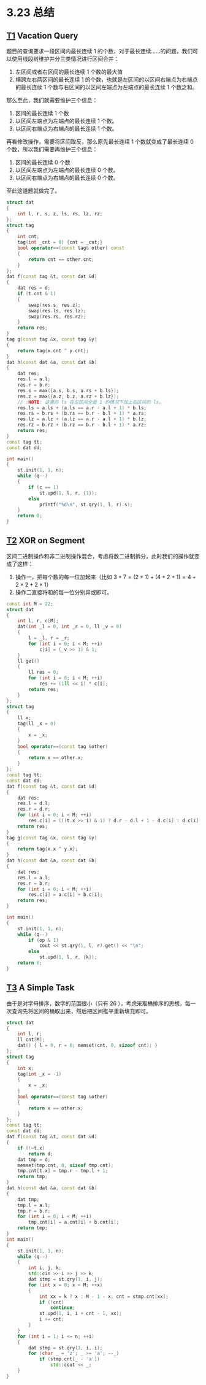 # 3.23 总结

## [T1](https://vjudge.net/contest/699955#problem/A) Vacation Query

题目的查询要求一段区间内最长连续 1 的个数，对于最长连续……的问题，我们可以使用线段树维护并分三类情况进行区间合并：

1. 左区间或者右区间的最长连续 1 个数的最大值
2. 横跨左右两区间的最长连续 1 的个数，也就是左区间的以区间右端点为右端点的最长连续 1 个数与右区间的以区间左端点为左端点的最长连续 1 个数之和。

那么至此，我们就需要维护三个信息：

1. 区间的最长连续 1 个数
2. 以区间左端点为左端点的最长连续 1 个数。
3. 以区间右端点为右端点的最长连续 1 个数。

再看修改操作，需要将区间取反，那么原先最长连续 1 个数就变成了最长连续 0 个数，所以我们需要再维护三个信息：

1. 区间的最长连续 0 个数
2. 以区间左端点为左端点的最长连续 0 个数。
3. 以区间右端点为右端点的最长连续 0 个数。

至此这道题就做完了。

```cpp
struct dat
{
    int l, r, s, z, ls, rs, lz, rz;
};
struct tag
{
    int cnt;
    tag(int _cnt = 0) {cnt = _cnt;}
    bool operator==(const tag& other) const
    {
        return cnt == other.cnt;
    }
};
dat f(const tag &t, const dat &d)
{
    dat res = d;
    if (t.cnt & 1)
    {
        swap(res.s, res.z);
        swap(res.ls, res.lz);
        swap(res.rs, res.rz);
    }
    return res;
}
tag g(const tag &x, const tag &y)
{
    return tag{x.cnt ^ y.cnt};
}
dat h(const dat &a, const dat &b)
{
    dat res;
    res.l = a.l;
    res.r = b.r;
    res.s = max({a.s, b.s, a.rs + b.ls});
    res.z = max({a.z, b.z, a.rz + b.lz});
    // :NOTE: 这里的 ls 在左区间全是 1 的情况下加上右区间的 ls。
    res.ls = a.ls + (a.ls == a.r - a.l + 1) * b.ls;
    res.rs = b.rs + (b.rs == b.r - b.l + 1) * a.rs;
    res.lz = a.lz + (a.lz == a.r - a.l + 1) * b.lz;
    res.rz = b.rz + (b.rz == b.r - b.l + 1) * a.rz;
    return res;
}
const tag tt;
const dat dd;

int main()
{
    st.init(1, 1, n);
    while (q--)
    {
        if (c == 1)
            st.upd(1, l, r, {1});
        else
            printf("%d\n", st.qry(1, l, r).s);
    }
    return 0;
}
```

## [T2](https://vjudge.net/contest/699955#problem/B) XOR on Segment

区间二进制操作和非二进制操作混合，考虑将数二进制拆分，此时我们的操作就变成了这样：

1. 操作一，把每个数的每一位加起来（比如 $3+7=(2+1)+(4+2+1)=4+2\times 2+2\times 1$）
2. 操作二直接将和的每一位分别异或即可。

```cpp
const int M = 22;
struct dat
{
    int l, r, c[M];
    dat(int _l = 0, int _r = 0, ll _v = 0)
    {
        l = _l, r = _r;
        for (int i = 0; i < M; ++i)
            c[i] = (_v >> 1) & 1;
    }
    ll get()
    {
        ll res = 0;
        for (int i = 0; i < M; ++i)
            res += (1ll << i) * c[i];
        return res;
    }
};
struct tag
{
    ll x;
    tag(ll _x = 0)
    {
        x = _x;
    }
    bool operator==(const tag &other)
    {
        return x == other.x;
    }
};
const tag tt;
const dat dd;
dat f(const tag &t, const dat &d)
{
    dat res;
    res.l = d.l;
    res.r = d.r;
    for (int i = 0; i < M; ++i)
        res.c[i] = (((t.x >> i) & 1) ? d.r - d.l + 1 - d.c[i] : d.c[i]);
    return res;
}
tag g(const tag &x, const tag &y)
{
    return tag{x.x ^ y.x};
}
dat h(const dat &a, const dat &b)
{
    dat res;
    res.l = a.l;
    res.r = b.r;
    for (int i = 0; i < M; ++i)
        res.c[i] = a.c[i] + b.c[i];
    return res;
}

int main()
{
    st.init(1, 1, n);
    while (q--)
        if (op & 1)
            cout << st.qry(1, l, r).get() << "\n";
        else
            st.upd(1, l, r, {k});
    return 0;
}
```

## [T3](https://vjudge.net/contest/699955#problem/C) A Simple Task

由于是对字母排序，数字的范围很小（只有 26 ），考虑采取桶排序的思想，每一次查询先将区间的桶取出来，然后把区间推平重新填充即可。

```cpp
struct dat
{
    int l, r;
    ll cnt[M];
    dat() { l = 0, r = 0; memset(cnt, 0, sizeof cnt); }
};
struct tag
{
    int x;
    tag(int _x = -1)
    {
        x = _x;
    }
    bool operator==(const tag &other)
    {
        return x == other.x;
    }
};
const tag tt;
const dat dd;
dat f(const tag &t, const dat &d)
{
    if (!~t.x)
        return d;
    dat tmp = d;
    memset(tmp.cnt, 0, sizeof tmp.cnt);
    tmp.cnt[t.x] = tmp.r - tmp.l + 1;
    return tmp;
}
dat h(const dat &a, const dat &b)
{
    dat tmp;
    tmp.l = a.l;
    tmp.r = b.r;
    for (int i = 0; i < M; ++i)
        tmp.cnt[i] = a.cnt[i] + b.cnt[i];
    return tmp;
}
int main()
{
    st.init(1, 1, n);
    while (q--)
    {
        int i, j, k;
        std::cin >> i >> j >> k;
        dat stmp = st.qry(1, i, j);
        for (int x = 0; x < M; ++x)
        {
            int xx = k ? x : M - 1 - x, cnt = stmp.cnt[xx];
            if (!cnt)
                continue;
            st.upd(1, i, i + cnt - 1, xx);
            i += cnt;
        }
    }
    for (int i = 1; i <= n; ++i)
    {
        dat stmp = st.qry(1, i, i);
        for (char _ = 'z'; _ >= 'a'; --_)
            if (stmp.cnt[_ - 'a'])
                std::cout << _;
    }
}
```
